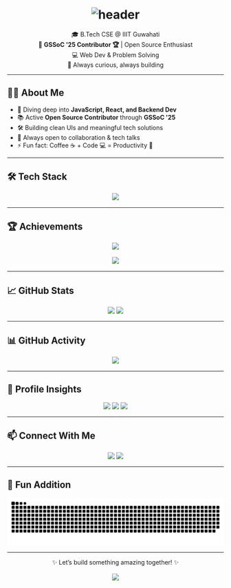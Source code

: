 <!-- Header with Typing Animation -->
<h1 align="center">
  <img src="https://capsule-render.vercel.app/api?type=waving&color=0:ff6ec4,100:7873f5&height=200&section=header&text=Hey%20there!%20I'm%20Prateek%20👋&fontSize=40&fontColor=fff&animation=fadeIn&fontAlignY=35" alt="header" />
</h1>

<p align="center">
  🎓 B.Tech CSE @ IIIT Guwahati <br>  
  🌱 <b>GSSoC '25 Contributor 🏆</b> | Open Source Enthusiast <br>  
  💻 Web Dev & Problem Solving <br>  
  🚀 Always curious, always building  
</p>  

---

## 👨‍💻 About Me  
- 🧠 Diving deep into **JavaScript, React, and Backend Dev**  
- 📚 Active **Open Source Contributor** through <b>GSSoC '25</b>  
- 🛠️ Building clean UIs and meaningful tech solutions  
- 💬 Always open to collaboration & tech talks  
- ⚡ Fun fact: Coffee ☕ + Code 💻 = Productivity 🚀  

---

## 🛠️ Tech Stack  

<p align="center">
  <img src="https://skillicons.dev/icons?i=html,css,js,java,mysql,git,github,react,nodejs,express,vscode,figma" />
</p>

---

## 🏆 Achievements  

<p align="center">
  <img src="https://github-profile-trophy.vercel.app/?username=prateekiiitg56&theme=discord&no-frame=true&no-bg=true&margin-w=15&margin-h=15" />
</p>

<p align="center">
  <img src="https://img.shields.io/badge/GSSoC'25-Contributor-orange?style=for-the-badge&logo=opensourceinitiative&logoColor=white" />
</p>

---

## 📈 GitHub Stats  

<!-- <p align="center">
  <img src="https://streak-stats.demolab.com?user=prateekiiitg56&theme=tokyonight&hide_border=true" alt="GitHub Streak" />
</p> -->

<p align="center">
  <img src="https://github-readme-stats.vercel.app/api?username=prateekiiitg56&show_icons=true&theme=tokyonight&hide_border=true" height="160px"/>  
  <img src="https://github-readme-stats.vercel.app/api/top-langs/?username=prateekiiitg56&layout=compact&theme=tokyonight&hide_border=true" height="160px"/>  
</p>

---

## 📊 GitHub Activity  

<p align="center">
  <img src="https://github-readme-activity-graph.vercel.app/graph?username=prateekiiitg56&theme=tokyo-night&hide_border=true" />
</p>

---

## 📡 Profile Insights  

<p align="center">
  <img src="https://komarev.com/ghpvc/?username=prateekiiitg56&label=Profile+Views&color=blueviolet&style=flat-square" /> 
  <img src="https://img.shields.io/github/followers/prateekiiitg56?style=flat-square&color=brightgreen" />
  <img src="https://img.shields.io/github/stars/prateekiiitg56?style=flat-square&color=yellow" />
</p>

---

## 📫 Connect With Me  

<p align="center">
  <a href="https://www.linkedin.com/in/prateekiiitg56/"><img src="https://img.shields.io/badge/-LinkedIn-blue?logo=linkedin&style=for-the-badge" /></a>
  <a href="mailto:ps332927@gmail.com"><img src="https://img.shields.io/badge/-Gmail-D14836?logo=gmail&style=for-the-badge&logoColor=white" /></a>
</p>

---

## 🐍 Fun Addition  

<p align="center">
  <img src="https://github.com/Platane/snk/raw/output/github-contribution-grid-snake.svg" alt="snake animation"/>
</p>

---

<p align="center">
  ✨ Let’s build something amazing together! ✨ <br><br>
  <img src="https://media.giphy.com/media/qgQUggAC3Pfv687qPC/giphy.gif" width="300"/>
</p>
